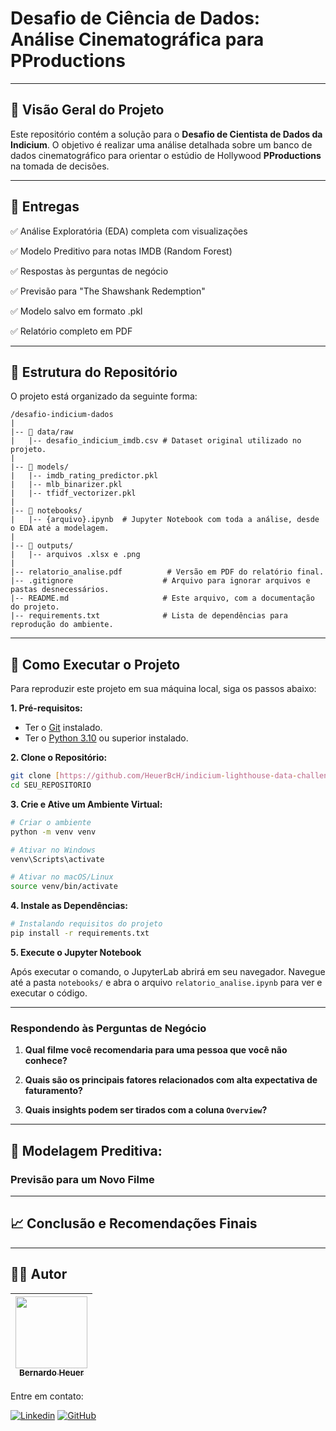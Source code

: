 # Desafio de Ciência de Dados: Análise Cinematográfica para PProductions

---

## 📝 Visão Geral do Projeto

Este repositório contém a solução para o **Desafio de Cientista de Dados da Indicium**. O objetivo é realizar uma análise detalhada sobre um banco de dados cinematográfico para orientar o estúdio de Hollywood **PProductions** na tomada de decisões.


---

## 🎯 Entregas

✅ Análise Exploratória (EDA) completa com visualizações

✅ Modelo Preditivo para notas IMDB (Random Forest)

✅ Respostas às perguntas de negócio

✅ Previsão para "The Shawshank Redemption"

✅ Modelo salvo em formato .pkl

✅ Relatório completo em PDF

---

## 📁 Estrutura do Repositório

O projeto está organizado da seguinte forma:

```
/desafio-indicium-dados
|
|-- 📂 data/raw
|   |-- desafio_indicium_imdb.csv # Dataset original utilizado no projeto.
|
|-- 📂 models/
|   |-- imdb_rating_predictor.pkl
|   |-- mlb_binarizer.pkl
|   |-- tfidf_vectorizer.pkl
|
|-- 📂 notebooks/
|   |-- {arquivo}.ipynb  # Jupyter Notebook com toda a análise, desde o EDA até a modelagem.
|
|-- 📂 outputs/
|   |-- arquivos .xlsx e .png
|
|-- relatorio_analise.pdf          # Versão em PDF do relatório final.
|-- .gitignore                    # Arquivo para ignorar arquivos e pastas desnecessários.
|-- README.md                     # Este arquivo, com a documentação do projeto.
|-- requirements.txt              # Lista de dependências para reprodução do ambiente.
```

---

## 🚀 Como Executar o Projeto

Para reproduzir este projeto em sua máquina local, siga os passos abaixo:

**1. Pré-requisitos:**
- Ter o [Git](https://git-scm.com/) instalado.
- Ter o [Python 3.10](https://www.python.org/downloads/) ou superior instalado.

**2. Clone o Repositório:**
```bash
git clone [https://github.com/HeuerBcH/indicium-lighthouse-data-challenge.git](https://github.com/HeuerBcH/indicium-lighthouse-data-challenge.git)
cd SEU_REPOSITORIO
```

**3. Crie e Ative um Ambiente Virtual:**
```bash
# Criar o ambiente
python -m venv venv

# Ativar no Windows
venv\Scripts\activate

# Ativar no macOS/Linux
source venv/bin/activate
```

**4. Instale as Dependências:**
```bash
# Instalando requisitos do projeto
pip install -r requirements.txt
```

**5. Execute o Jupyter Notebook**

Após executar o comando, o JupyterLab abrirá em seu navegador. Navegue até a pasta `notebooks/` e abra o arquivo `relatorio_analise.ipynb` para ver e executar o código.

---

### Respondendo às Perguntas de Negócio

1.  **Qual filme você recomendaria para uma pessoa que você não conhece?**


2.  **Quais são os principais fatores relacionados com alta expectativa de faturamento?**
 

3.  **Quais insights podem ser tirados com a coluna `Overview`?**


---

## 🤖 Modelagem Preditiva: 



### Previsão para um Novo Filme


---

## 📈 Conclusão e Recomendações Finais


---

## 👨‍💻 Autor

| [<img src="https://avatars.githubusercontent.com/u/SEU_ID_NUMERICO?v=4" width=115><br><sub>Bernardo Heuer</sub>](https://github.com/HeuerBcH) |
| :---: |

Entre em contato:

[![Linkedin](https://img.shields.io/badge/LinkedIn-0077B5?style=for-the-badge&logo=linkedin&logoColor=white)](https://www.linkedin.com/in/bernardo-heuer-45571334b/)
[![GitHub](https://img.shields.io/badge/GitHub-181717?style=for-the-badge&logo=github&logoColor=white)](https://github.com/HeuerBcH)